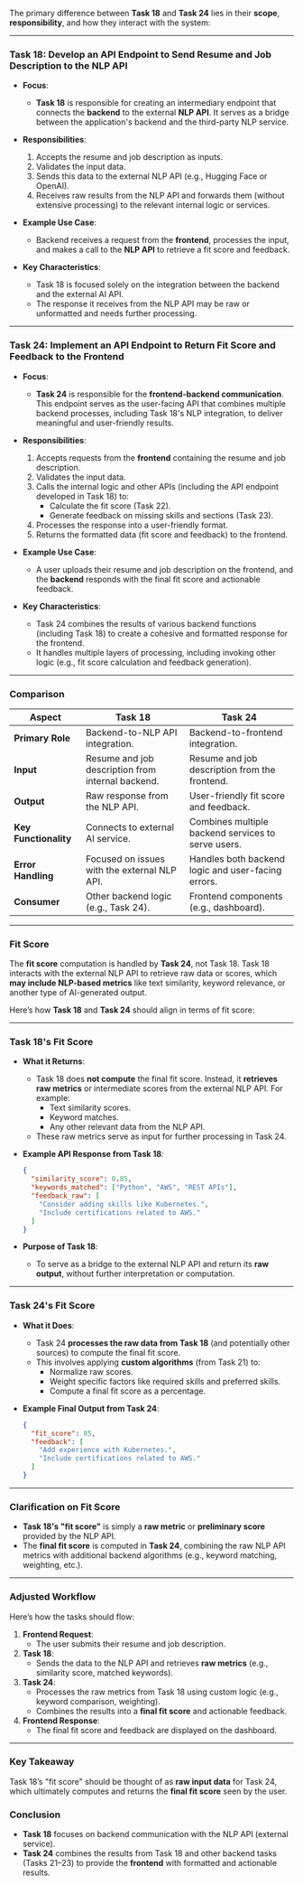 The primary difference between **Task 18** and **Task 24** lies in their **scope**, **responsibility**, and how they interact with the system:

---

### **Task 18: Develop an API Endpoint to Send Resume and Job Description to the NLP API**
- **Focus**:
  - **Task 18** is responsible for creating an intermediary endpoint that connects the **backend** to the external **NLP API**. It serves as a bridge between the application's backend and the third-party NLP service.
  
- **Responsibilities**:
  1. Accepts the resume and job description as inputs.
  2. Validates the input data.
  3. Sends this data to the external NLP API (e.g., Hugging Face or OpenAI).
  4. Receives raw results from the NLP API and forwards them (without extensive processing) to the relevant internal logic or services.
  
- **Example Use Case**:
  - Backend receives a request from the **frontend**, processes the input, and makes a call to the **NLP API** to retrieve a fit score and feedback.

- **Key Characteristics**:
  - Task 18 is focused solely on the integration between the backend and the external AI API.
  - The response it receives from the NLP API may be raw or unformatted and needs further processing.

---

### **Task 24: Implement an API Endpoint to Return Fit Score and Feedback to the Frontend**
- **Focus**:
  - **Task 24** is responsible for the **frontend-backend communication**. This endpoint serves as the user-facing API that combines multiple backend processes, including Task 18's NLP integration, to deliver meaningful and user-friendly results.

- **Responsibilities**:
  1. Accepts requests from the **frontend** containing the resume and job description.
  2. Validates the input data.
  3. Calls the internal logic and other APIs (including the API endpoint developed in Task 18) to:
     - Calculate the fit score (Task 22).
     - Generate feedback on missing skills and sections (Task 23).
  4. Processes the response into a user-friendly format.
  5. Returns the formatted data (fit score and feedback) to the frontend.

- **Example Use Case**:
  - A user uploads their resume and job description on the frontend, and the **backend** responds with the final fit score and actionable feedback.

- **Key Characteristics**:
  - Task 24 combines the results of various backend functions (including Task 18) to create a cohesive and formatted response for the frontend.
  - It handles multiple layers of processing, including invoking other logic (e.g., fit score calculation and feedback generation).

---

### **Comparison**

| **Aspect**                 | **Task 18**                                           | **Task 24**                                           |
|----------------------------|------------------------------------------------------|------------------------------------------------------|
| **Primary Role**           | Backend-to-NLP API integration.                      | Backend-to-frontend integration.                    |
| **Input**                  | Resume and job description from internal backend.    | Resume and job description from the frontend.       |
| **Output**                 | Raw response from the NLP API.                       | User-friendly fit score and feedback.               |
| **Key Functionality**      | Connects to external AI service.                     | Combines multiple backend services to serve users.  |
| **Error Handling**         | Focused on issues with the external NLP API.         | Handles both backend logic and user-facing errors.  |
| **Consumer**               | Other backend logic (e.g., Task 24).                 | Frontend components (e.g., dashboard).              |

---

### **Fit Score**

The **fit score** computation is handled by **Task 24**, not Task 18. Task 18 interacts with the external NLP API to retrieve raw data or scores, which **may include NLP-based metrics** like text similarity, keyword relevance, or another type of AI-generated output.

Here’s how **Task 18** and **Task 24** should align in terms of fit score:

---

### **Task 18's Fit Score**
- **What it Returns**: 
  - Task 18 does **not compute** the final fit score. Instead, it **retrieves raw metrics** or intermediate scores from the external NLP API. For example:
    - Text similarity scores.
    - Keyword matches.
    - Any other relevant data from the NLP API.
  - These raw metrics serve as input for further processing in Task 24.
  
- **Example API Response from Task 18**:
  ```json
  {
    "similarity_score": 0.85,
    "keywords_matched": ["Python", "AWS", "REST APIs"],
    "feedback_raw": [
      "Consider adding skills like Kubernetes.",
      "Include certifications related to AWS."
    ]
  }
  ```

- **Purpose of Task 18**:
  - To serve as a bridge to the external NLP API and return its **raw output**, without further interpretation or computation.

---

### **Task 24's Fit Score**
- **What it Does**:
  - Task 24 **processes the raw data from Task 18** (and potentially other sources) to compute the final fit score.
  - This involves applying **custom algorithms** (from Task 21) to:
    - Normalize raw scores.
    - Weight specific factors like required skills and preferred skills.
    - Compute a final fit score as a percentage.

- **Example Final Output from Task 24**:
  ```json
  {
    "fit_score": 85,
    "feedback": [
      "Add experience with Kubernetes.",
      "Include certifications related to AWS."
    ]
  }
  ```

---

### **Clarification on Fit Score**
- **Task 18's "fit score"** is simply a **raw metric** or **preliminary score** provided by the NLP API.
- The **final fit score** is computed in **Task 24**, combining the raw NLP API metrics with additional backend algorithms (e.g., keyword matching, weighting, etc.).

---

### **Adjusted Workflow**
Here’s how the tasks should flow:

1. **Frontend Request**:
   - The user submits their resume and job description.
2. **Task 18**:
   - Sends the data to the NLP API and retrieves **raw metrics** (e.g., similarity score, matched keywords).
3. **Task 24**:
   - Processes the raw metrics from Task 18 using custom logic (e.g., keyword comparison, weighting).
   - Combines the results into a **final fit score** and actionable feedback.
4. **Frontend Response**:
   - The final fit score and feedback are displayed on the dashboard.

---

### **Key Takeaway**
Task 18’s "fit score" should be thought of as **raw input data** for Task 24, which ultimately computes and returns the **final fit score** seen by the user.

### **Conclusion**
- **Task 18** focuses on backend communication with the NLP API (external service).
- **Task 24** combines the results from Task 18 and other backend tasks (Tasks 21–23) to provide the **frontend** with formatted and actionable results.